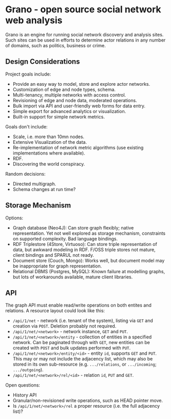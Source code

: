 Grano - open source social network web analysis
===============================================

Grano is an engine for running social network discovery and analysis 
sites. Such sites can be used in efforts to determine actor relations
in any number of domains, such as politics, business or crime.



Design Considerations
---------------------

Project goals include:

* Provide an easy way to model, store and explore actor networks.
* Customization of edge and node types, schema.
* Multi-tenancy, multiple networks with access control.
* Revisioning of edge and node data, moderated operations.
* Bulk import via API and user-friendly web forms for data entry.
* Simple export for advanced analytics or visualization.
* Built-in support for simple network metrics.

Goals don't include:

* Scale, i.e. more than 10mn nodes.
* Extensive Visualization of the data.
* Re-implementation of network metric algorithms (use existing
  implementations where available).
* RDF.
* Discovering the world conspiracy.

Random decisions:

* Directed multigraph.
* Schema changes at run time?

Storage Mechanism
-----------------

Options: 

* Graph database (Neo4J): Can store graph flexibly; native
  representation. Yet not well explored as storage mechanism,
  constraints on supported complexity. Bad language bindings.
* RDF Triplestore (4Store, Virtuoso): Can store triple representation of
  data, but awkward modeling in RDF. F/OSS triple stores not mature,
  client bindings and SPARUL not ready.
* Document store (Couch, Mongo): Works well, but document model may be
  inappropriate for graph representation. 
* Relational DBMS (Postgres, MySQL): Known failure at modelling graphs,
  but lots of workarounds available, mature client libraries. 


API
---

The graph API must enable read/write operations on both entites and 
relations. A resource layout could look like this:

* ``/api/1/net`` - network (i.e. tenant of the system), listing via
  ``GET`` and creation via ``POST``. Deletion probably not required.
* ``/api/1/net/<network>`` - network instance, ``GET`` and ``PUT``. 
* ``/api/1/net/<network>/entity`` - collection of entities in a
  specified network. Can be paginated through with ``GET``, new entities
  can be created with ``POST`` and bulk updates performed with ``PUT``.
* ``/api/1/net/<network>/entity/<id>`` - entity ``id``, supports
  ``GET`` and ``PUT``. This may or may not include the adjacency list,
  which may also be stored in its own sub-resource (e.g.
  ``.../relations``, or ``.../incoming``; ``.../outgoing``).
* ``/api/1/net/<network>/rel/<id>`` - relation ``id``, ``PUT`` and 
  ``GET``.

Open questions:

* History API
* Granular/non-revisioned write operations, such as HEAD pointer move.
* Is ``/api/1/net/<network>/rel`` a proper resource (i.e. the full 
  adjacency list)?




